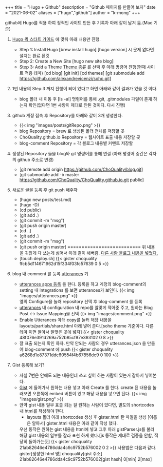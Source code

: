 +++
title = "Hugo + Github"
description = "Github 페이지를 만들어 보자"
date = "2021-06-02"
aliases = ["hugo","github"]
author = "k-mong"
+++

github에 Hugo를 적용 하여 정적인 사이트 만든 후 기록차 아래 같이 남겨 둠.(Mac 기준)

1.  [Hugo 퀵 스타트 가이드](https://gohugo.io/getting-started/quick-start/)  에 맞춰 아래 내용만 진행.
    - Step 1: Install Hugo
              [brew install hugo]
              [hugo version] 시 문제 없다면 설치는 완료 된것
    - Step 2: Create a New Site 
              [hugo new site blog] 
    - Step 3: Add a Theme [Theme 종류](https://themes.gohugo.io/) 를 선택 후 아래 명령어 진행(현재 사이트 적용 테마)
              [cd blog]
              [git init] 
              [cd themes]
              [git submodule add https://github.com/alexandrevicenzi/soho.git]

2. 1번 내용의 Step 3 까지 진행이 되어 있다고 하면 아래와 같이 결과가 있을 것 이다.
    - blog 폴더 내 이동 후 [ls -al] 명령어를 통해 
      .git, .gitmodules 파일이 존재 하는지 확인(없다면 1번 사항이 제대로 안된 것이다. 다시 진행)

3. github 계정 접속 후 Repository를 아래와 같이 3개 생성한다.
    - {{< img "images/posts/gitRepo.png" >}}
    - blog Repository = brew 로 생성된 폴더 전체를 저장할 곳
    - ChoQuality.github.io Repository = 웹사이트 표출 내용 저장할 곳
    - blog-comment Repository = 각 블로그 내용별 커멘트 저장할  
    
4. 생성된 Repository 들을 blog와  git 명령어를 통해 연결 (아래 명령어 중간은 각자의 github 주소로 변경)
    - [git remote add origin https://github.com/ChoQuality/blog.git]
    - [git submodule add -b master https://github.com/ChoQuality/ChoQuality.github.io.git public]

5. 새로운 글을 등록 후 git push 해주자 
    - (hugo new posts/test.md)
    - (hugo -D)
    - (cd public)
    - (git add .)
    - (git commit -m "msg")
    - (git push origin master)
    - (cd ..)
    - (git add .)
    - (git commit -m "msg")
    - (git push origin master)
    ==========================
    위 내용을 귀찮게 다 쓰는게 싫어서 아래 같이 해버림. [다른 사람 블로그 내용을 넣었다.](https://ryan-han.com/post/etc/creating_static_blog/)
    - [touch deploy.sh] 
      {{< gister choquality ffcb5d114671962d15f334f03fc57639 0 5 >}}

6. blog 내 comment 를 등록 [utterances](https://utteranc.es/) 기
    - [utterances apps 등록](https://github.com/apps/utterances) 을 한다.
      등록을 하고 계정의 blog-comment의 setting 내 Integrations 를 보면 utterances가 보인다.
      {{< img "images/utterances.png" >}}      
      옆의 Configure을 눌러 repository 선택 후  blog-comment 를 등록 
    - [utterances](https://utteranc.es/) 내 configuration 내 repo를 알맞게 적어준 주고, 원하는 Blog Post <-> Issue Mapping을 선택
      {{< img "images/comment.png" >}}
    - Enable Utterances 아래 copy를 눌러 해당 내용을  
      layouts/partials/share.html 아래 넣어 준다.[soho theme 기준이다. 다른 테마 이면 알아서 알맞은 곳에 넣자]
      {{< gister choquality 48f076e391d269a752b85cf87e393102 0 8 >}}
    - 잘 표출 되는지 확인 하자.
      만약 안되는 사람의 경우  utterances.json 을 만들어 blog-comment 에 push
      {{< gister choquality a6268d1e87371ddc60554f4b67856dc9 0 100 >}}

7. Gist 등록해 보기?
    - 사실 7번은 안해도 되는 내용인데 쓰고 싶어 하는 사람이 있는거 같아서 넣어본다.
    - [Gist](https://gist.github.com/) 에 들어가서 원하는 내용 넣고 아래 Create 를 한다.
    create 된 내용을 눌러보면 오른쪽에 embed 버튼이 있고 해당 내용을 넣으면 된다.
    {{< img "images/gist.png" >}}
    <script src="https://gist.github.com/ChoQuality/48f076e391d269a752b85cf87e393102.js"></script>
    - 만약 gist 내용 일부 표출 되는 걸 원하는 사람이 있다면, 별도의 shortcodes 내 html를 작성해야 한다.
      * layouts 폴더 아래 shortcodes 생성 후 gister.html 란 파일을 생성 [이름은 알아서]
        gister.html 내용은 아래 같이 작성 했다.
        <div id="{{.Get 1}}" data-parse="{{.Get 2}}">
            <script src="https://gist.github.com/{{.Get 0}}/{{.Get 1}}.js"></script>
            <script src="https://choquality.github.io/js/gistParser.js?id={{.Get 1}}&min={{.Get 2}}&max={{.Get 3}}"></script>
        </div>
       우선 동작은 원하는 gist 내용을 html에 넣고 그후 아래 gistParser.js를 불러 해당 gist 내용의 일부를 잘라 표현 하게 했다.[js 동작은 제대로 검증을 안함, 적당히 돌아가는듯]
       {{< gister choquality 21ab82646e4786dda4c9c9752b576002 0 2 >}}
       사용법은 다음과 같다.      
       gister[생성한 html 명] choquality[gist 주소] 21ab82646e4786dda4c9c9752b576002[gist hash] 0[min] 2[max] 



